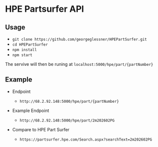 # HPE Partsurfer API

## Usage

- `git clone https://github.com/georgeglessner/HPEPartSurfer.git`
- `cd HPEPartSurfer`
- `npm install`
- `npm start`

The servive will then be runing at `localhost:5000/hpe/part/{partNumber}`

## Example
- Endpoint
	- `http://68.2.92.148:5000/hpe/part/{partNumber}`

- Example Endpoint
	- `http://68.2.92.148:5000/hpe/part/2m202602PG`

- Compare to HPE Part Surfer
	- `https://partsurfer.hpe.com/Search.aspx?searchText=2m202602PG`